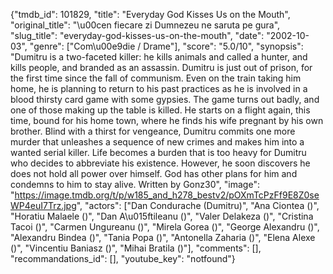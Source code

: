 {"tmdb_id": 101829, "title": "Everyday God Kisses Us on the Mouth", "original_title": "\u00cen fiecare zi Dumnezeu ne saruta pe gura", "slug_title": "everyday-god-kisses-us-on-the-mouth", "date": "2002-10-03", "genre": ["Com\u00e9die / Drame"], "score": "5.0/10", "synopsis": "Dumitru is a two-faceted killer: he kills animals and called a hunter, and kills people, and branded as an assassin. Dumitru is just out of prison, for the first time since the fall of communism. Even on the train taking him home, he is planning to return to his past practices as he is involved in a blood thirsty card game with some gypsies. The game turns out badly, and one of those making up the table is killed. He starts on a flight again, this time, bound for his home town, where he finds his wife pregnant by his own brother. Blind with a thirst for vengeance, Dumitru commits one more murder that unleashes a sequence of new crimes and makes him into a wanted serial killer. Life becomes a burden that is too heavy for Dumitru who decides to abbreviate his existence. However, he soon discovers he does not hold all power over himself. God has other plans for him and condemns to him to stay alive. Written by Gonz30", "image": "https://image.tmdb.org/t/p/w185_and_h278_bestv2/pOXmTcPzFf9E8Z0seWP4euI7Trz.jpg", "actors": ["Dan Condurache (Dumitru)", "Ana Ciontea ()", "Horatiu Malaele ()", "Dan A\u015ftileanu ()", "Valer Delakeza ()", "Cristina Tacoi ()", "Carmen Ungureanu  ()", "Mirela Gorea ()", "George Alexandru ()", "Alexandru Bindea ()", "Tania Popa ()", "Antonella Zaharia ()", "Elena Alexe ()", "Vincentiu Baniasz ()", "Mihai Bratila ()"], "comments": [], "recommandations_id": [], "youtube_key": "notfound"}